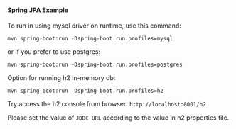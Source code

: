 #### Spring JPA Example

To run in using mysql driver on runtime, use this command:

```
mvn spring-boot:run -Dspring-boot.run.profiles=mysql
```

or if you prefer to use postgres:
```
mvn spring-boot:run -Dspring-boot.run.profiles=postgres
```

Option for running h2 in-memory db:
```
mvn spring-boot:run -Dspring-boot.run.profiles=h2
```

Try access the h2 console from browser:
`http://localhost:8001/h2`

Please set the value of `JDBC URL` according to the value in h2 properties file.
